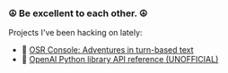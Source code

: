 ### ☮️ Be excellent to each other. ☮️

Projects I've been hacking on lately:

- 🎲 [OSR Console: Adventures in turn-based text](https://github.com/osrapps/osr-console/tree/main)
- 🐍 [OpenAI Python library API reference (UNOFFICIAL)](https://mmacy.github.io/openai-python/)
